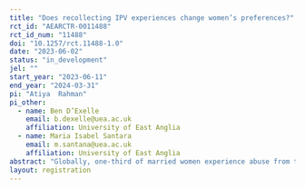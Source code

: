 ```yaml
---
title: "Does recollecting IPV experiences change women’s preferences?"
rct_id: "AEARCTR-0011488"
rct_id_num: "11488"
doi: "10.1257/rct.11488-1.0"
date: "2023-06-02"
status: "in_development"
jel: ""
start_year: "2023-06-11"
end_year: "2024-03-31"
pi: "Atiya  Rahman"
pi_other:
  - name: Ben D’Exelle
    email: b.dexelle@uea.ac.uk
    affiliation: University of East Anglia
  - name: Maria Isabel Santara
    email: m.santana@uea.ac.uk
    affiliation: University of East Anglia
abstract: "Globally, one-third of married women experience abuse from their husbands in their lifetime. For some countries, this rate is even higher (e.g., 72.6% in Bangladesh). Intimate partner violence (IPV) creates tension, fear, and anxiety among women, which might affect women’s preferences. We expect that the experience of IPV will make women more risk-averse, have lower trust in other people, and have more doubts about the future. It might also affect women’s willingness to be involved in household decisions. To investigate whether the recollection of the recent experience of IPV affects women’s risk preferences, time preferences, social preferences and willingness to be involved in household decisions, we will use a survey experiment with married women in Bangladesh. The survey includes a module on IPV consisting of questions on emotional, physical and sexual abuse and a video. This module will make women recollect their recent IPV experiences. To estimate the effect of the recollection of IPV on women’s preferences, we will randomly change the order of the IPV module (questions+ video) and the outcome modules in the survey."
layout: registration
---
```


